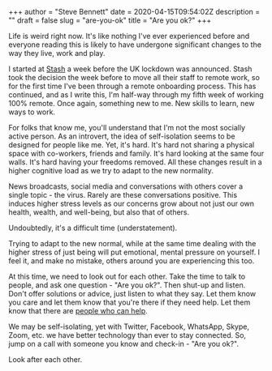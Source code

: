 +++
author = "Steve Bennett"
date = 2020-04-15T09:54:02Z
description = ""
draft = false
slug = "are-you-ok"
title = "Are you ok?"
+++

Life is weird right now. It's like nothing I've ever experienced before and everyone reading this is likely to have undergone significant changes to the way they live, work and play.

I started at [Stash](https://www.stash.com) a week before the UK lockdown was announced. Stash took the decision the week before to move all their staff to remote work, so for the first time I've been through a remote onboarding process. This has continued, and as I write this, I'm half-way through my fifth week of working 100% remote. Once again, something new to me. New skills to learn, new ways to work.

For folks that know me, you'll understand that I'm not the most socially active person. As an introvert, the idea of self-isolation seems to be designed for people like me. Yet, it's hard. It's hard not sharing a physical space with co-workers, friends and family. It's hard looking at the same four walls. It's hard having your freedoms removed. All these changes result in a higher cognitive load as we try to adapt to the new normality.

News broadcasts, social media and conversations with others cover a single topic - the virus. Rarely are these conversations positive. This induces higher stress levels as our concerns grow about not just our own health, wealth, and well-being, but also that of others.

Undoubtedly, it's a difficult time (understatement).

Trying to adapt to the new normal, while at the same time dealing with the higher stress of just being will put emotional, mental pressure on yourself. I feel it, and make no mistake, others around you are experiencing this too.

At this time, we need to look out for each other. Take the time to talk to people, and ask one question - "Are you ok?". Then shut-up and listen. Don't offer solutions or advice, just listen to what they say. Let them know you care and let them know that you're there if they need help. Let them know that there are [people who can help](https://www.nhs.uk/conditions/stress-anxiety-depression/mental-health-helplines/).

We may be self-isolating, yet with Twitter, Facebook, WhatsApp, Skype, Zoom, etc. we have better technology than ever to stay connected. So, jump on a call with someone you know and check-in - "Are you ok?".

Look after each other.
